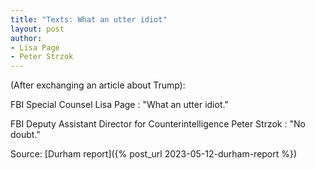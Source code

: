 ```yaml
---
title: "Texts: What an utter idiot"
layout: post
author:
- Lisa Page
- Peter Strzok
---
```


(After exchanging an article about Trump):

FBI Special Counsel Lisa Page
: "What an utter idiot."

FBI Deputy Assistant Director for Counterintelligence Peter Strzok
: "No doubt."

Source: [Durham report]({% post_url 2023-05-12-durham-report %})
